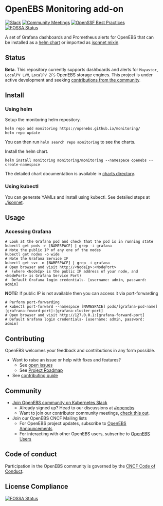 # OpenEBS Monitoring add-on

[![Slack](https://img.shields.io/badge/chat-slack-ff1493.svg?style=flat-square)](https://kubernetes.slack.com/messages/openebs)
[![Community Meetings](https://img.shields.io/badge/Community-Meetings-blue)](https://us05web.zoom.us/j/87535654586?pwd=CigbXigJPn38USc6Vuzt7qSVFoO79X.1)
[![OpenSSF Best Practices](https://www.bestpractices.dev/projects/9664/badge)](https://www.bestpractices.dev/projects/9664)
[![FOSSA Status](https://app.fossa.com/api/projects/custom%2B162%2Fgithub.com%2Fopenebs%2Fmonitoring.svg?type=shield&issueType=license)](https://app.fossa.com/projects/custom%2B162%2Fgithub.com%2Fopenebs%2Fmonitoring?ref=badge_shield&issueType=license)


A set of Grafana dashboards and Prometheus alerts for OpenEBS that can be installed as a [helm chart](./deploy/charts/) or imported as [jsonnet mixin](./jsonnet/).

## Status

**Beta**. This repository currently supports dashboards and alerts for `Mayastor`, `LocalPV LVM`, `LocalPV ZFS` OpenEBS storage engines.
This project is under active development and seeking [contributions from the community](#contributing).


## Install

### Using helm

Setup the monitoring helm repository.

```console
helm repo add monitoring https://openebs.github.io/monitoring/
helm repo update
```

You can then run `helm search repo monitoring` to see the charts.

Install the helm chart. 
```
helm install monitoring monitoring/monitoring --namespace openebs --create-namespace
```

The detailed chart documentation is available in [charts directory](/deploy/charts/README.md).

### Using kubectl

You can generate YAMLs and install using kubectl. See detailed steps at [./jsonnet](/jsonnet/README.md).

## Usage

### Accessing Grafana

```console
# Look at the Grafana pod and check that the pod is in running state
kubectl get pods -n [NAMESPACE] | grep -i grafana
# Note the public IP of any one of the nodes
kubectl get nodes -o wide
# Note the Grafana Service IP
kubectl get svc -n [NAMESPACE] | grep -i grafana
# Open browser and visit http://<NodeIp>:<NodePort> 
#  (where <NodeIp> is the public IP address of your node, and <NodePort> is Grafana Service Port)
#  Default Grafana login credentials- [username: admin, password: admin]
```

**NOTE:** If public IP is not available then you can access it via port-forwarding

```console
# Perform port-forwarding
# kubectl port-forward --namespace [NAMESPACE] pods/[grafana-pod-name] [grafrana-foward-port]:[grafana-cluster-port]
# Open browser and visit http://127.0.0.1:[grafana-forward-port]
# Default Grafana login credentials- [username: admin, password: admin]
```


## Contributing

OpenEBS welcomes your feedback and contributions in any form possible.

- Want to raise an issue or help with fixes and features?
    - See [open issues](https://github.com/openebs/monitoring/issues)
    - See [Project Roadmap](https://github.com/orgs/openebs/projects/41)
- See [contributing guide](./CONTRIBUTING.md)

## Community

- [Join OpenEBS community on Kubernetes Slack](https://kubernetes.slack.com)
  - Already signed up? Head to our discussions at [#openebs](https://kubernetes.slack.com/messages/openebs/)
  - Want to join our contributor community meetings, [check this out](https://github.com/openebs/openebs/blob/HEAD/community/README.md).
- Join our OpenEBS CNCF Mailing lists
  - For OpenEBS project updates, subscribe to [OpenEBS Announcements](https://lists.cncf.io/g/cncf-openebs-announcements)
  - For interacting with other OpenEBS users, subscribe to [OpenEBS Users](https://lists.cncf.io/g/cncf-openebs-users)

## Code of conduct

Participation in the OpenEBS community is governed by the [CNCF Code of Conduct](https://github.com/cncf/foundation/blob/HEAD/code-of-conduct.md).


## License Compliance
[![FOSSA Status](https://app.fossa.com/api/projects/custom%2B162%2Fgithub.com%2Fopenebs%2Fmonitoring.svg?type=large&issueType=license)](https://app.fossa.com/projects/custom%2B162%2Fgithub.com%2Fopenebs%2Fmonitoring?ref=badge_large&issueType=license)
